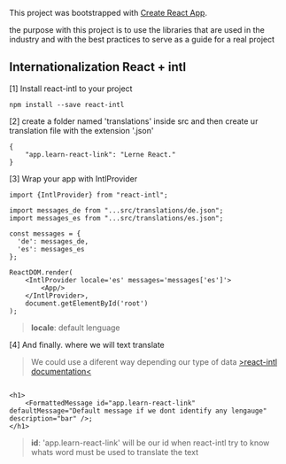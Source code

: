 This project was bootstrapped with [Create React App](https://github.com/facebook/create-react-app).

the purpose with this project is to use the libraries that are used in the industry and with the best practices to serve as a guide for a real project


## Internationalization React + intl

[1] Install react-intl to your project

`npm install --save react-intl`

[2] create a folder named 'translations' inside src and then create ur translation file with the extension '.json'

``` 
{
    "app.learn-react-link": "Lerne React."
}

``` 

[3] Wrap your app with IntlProvider

``` 
import {IntlProvider} from "react-intl";

import messages_de from "...src/translations/de.json";
import messages_es from "...src/translations/es.json";

const messages = {
  'de': messages_de,
  'es': messages_es
};

ReactDOM.render(
    <IntlProvider locale='es' messages='messages['es']'>
        <App/>
    </IntlProvider>,
    document.getElementById('root')
); 
```
> **locale**: default lenguage

[4] And finally. where we will text translate
> We could use a diferent way depending our type of data [>react-intl documentation<](https://github.com/formatjs/react-intl/blob/master/docs/Getting-Started.md)

```

<h1> 
    <FormattedMessage id="app.learn-react-link" defaultMessage="Default message if we dont identify any lengauge" description="bar" />;
</h1>

```
> **id**: 'app.learn-react-link'  will be our id when react-intl try to know whats word must be used  to translate the text


